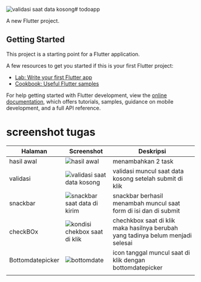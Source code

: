 ![validasi saat data kosong](https://github.com/user-attachments/assets/27cd0403-6e54-477a-a914-fb3497b8c93d)# todoapp

A new Flutter project.

## Getting Started

This project is a starting point for a Flutter application.

A few resources to get you started if this is your first Flutter project:

- [Lab: Write your first Flutter app](https://docs.flutter.dev/get-started/codelab)
- [Cookbook: Useful Flutter samples](https://docs.flutter.dev/cookbook)

For help getting started with Flutter development, view the
[online documentation](https://docs.flutter.dev/), which offers tutorials,
samples, guidance on mobile development, and a full API reference.


# screenshot tugas
| Halaman              | Screenshot                                   |  Deskripsi                                              |
|----------------------|----------------------------------------------|--------------------------------------------------------|
| hasil awal        | ![hasil awal](https://github.com/user-attachments/assets/5813fe9e-64ba-4cd2-a78e-caa040b4c40d)|   menambahkan 2 task   |
| validasi           |  ![validasi saat data kosong](https://github.com/user-attachments/assets/d7dbb112-f080-48e3-b1b3-719b310824d0) | validasi muncul saat data kosong setelah submit di klik |
| snackbar          | ![snackbar saat data di kirim](https://github.com/user-attachments/assets/dc4b8396-e5d1-4d8f-beb9-b53f6d2e23d1) | snackbar berhasil menambah muncul saat form di isi dan di submit |
| checkBOx          | ![kondisi chekbox saat di klik](https://github.com/user-attachments/assets/5e1316b6-2963-4d2f-9e33-12150b09d1a5) | chechkbox saat di klik maka hasilnya berubah yang tadinya belum menjadi selesai |
| Bottomdatepicker  | ![bottomdate](https://github.com/user-attachments/assets/f123d680-4964-4e53-b18b-35d4e35784b0)  |  icon tanggal muncul saat di klik dengan bottomdatepicker |
|  |  |  | 
